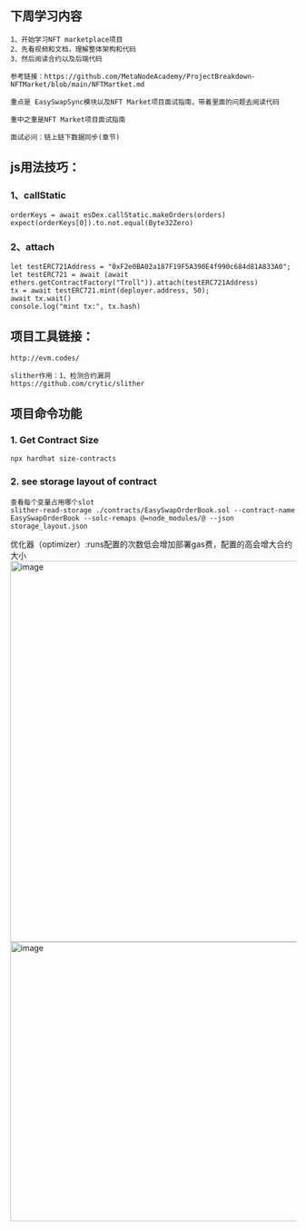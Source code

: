 ## 下周学习内容

    1、开始学习NFT marketplace项目
    2、先看视频和文档，理解整体架构和代码
    3、然后阅读合约以及后端代码
    
    参考链接：https://github.com/MetaNodeAcademy/ProjectBreakdown-NFTMarket/blob/main/NFTMartket.md
    
    重点是 EasySwapSync模块以及NFT Market项目面试指南，带着里面的问题去阅读代码
    
    重中之重是NFT Market项目面试指南
    
    面试必问：链上链下数据同步(章节)



## js用法技巧：
### 1、callStatic
    orderKeys = await esDex.callStatic.makeOrders(orders)
    expect(orderKeys[0]).to.not.equal(Byte32Zero)

### 2、attach
    let testERC721Address = "0xF2e0BA02a187F19F5A390E4f990c684d81A833A0";
    let testERC721 = await (await ethers.getContractFactory("Troll")).attach(testERC721Address)
    tx = await testERC721.mint(deployer.address, 50);
    await tx.wait()
    console.log("mint tx:", tx.hash)

## 项目工具链接：

    http://evm.codes/
	
	slither作用：1、检测合约漏洞  
	https://github.com/crytic/slither


## 项目命令功能
### 1. Get Contract Size
    npx hardhat size-contracts


### 2. see storage layout of contract
    查看每个变量占用哪个slot
    slither-read-storage ./contracts/EasySwapOrderBook.sol --contract-name EasySwapOrderBook --solc-remaps @=node_modules/@ --json storage_layout.json



优化器（optimizer）:runs配置的次数低会增加部署gas费，配置的高会增大合约大小
<img width="700" height="671" alt="image" src="https://github.com/user-attachments/assets/651562e3-f587-4b67-9b51-1505a7827117" />
<img width="730" height="492" alt="image" src="https://github.com/user-attachments/assets/2a5198bf-819e-4344-b2f9-d60534d49056" />

